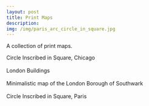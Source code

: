 ```yaml
---
layout: post
title: Print Maps
description:
img: /img/paris_arc_circle_in_square.jpg
---
```


A collection of print maps. 

<div class="col">
	<img class="col" src="{{ site.baseurl }}/img/chicago_circle_in_square_1575sqm.jpg" alt="" title=""/>
</div>
<div class="col caption">
	Circle Inscribed in Square, Chicago
</div>

<br>

<div class="col">
	<img class="col" src="{{ site.baseurl }}/img/greater_london_building_footprints.jpg" alt="" title=""/>
</div>
<div class="col caption">
	London Buildings
</div>

<br>

<div class="col">
	<img class="col" src="{{ site.baseurl }}/img/southwark.jpeg" alt="" title=""/>
</div>
<div class="col caption">
	Minimalistic map of the London Borough of Southwark
</div>

<br>

<div class="col">
	<img class="col" src="{{ site.baseurl }}/img/paris_arc_circle_in_square.jpg" alt="" title=""/>
</div>
<div class="col caption">
	Circle Inscribed in Square, Paris
</div>
